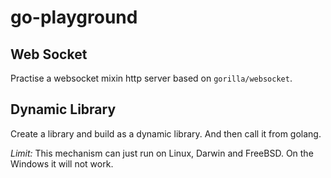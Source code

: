 # go-playground

## Web Socket

Practise a websocket mixin http server based on `gorilla/websocket`.

## Dynamic Library

Create a library and build as a dynamic library. And then call it from golang.

*Limit:* This mechanism can just run on Linux, Darwin and FreeBSD. On the Windows it will not work.